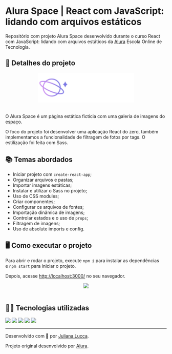 # Alura Space | React com JavaScript: lidando com arquivos estáticos

Repositório com projeto Alura Space desenvolvido durante o curso React com JavaScript: lidando com arquivos estáticos da [Alura](https://www.alura.com.br/) Escola Online de Tecnologia.

## 📁 Detalhes do projeto

<div align="center">
	<img width=300px src="./src/componentes/Cabecalho/logo.png">
</div><br>

O Alura Space é um página estática fictícia com uma galeria de imagens do espaço.

O foco do projeto foi desenvolver uma aplicação React do zero, também implementamos a funcionalidade de filtragem de fotos por tags. O estilização foi feita com Sass.

## 📚 Temas abordados

* Iniciar projeto com `create-react-app`;
* Organizar arquivos e pastas;
* Importar imagens estáticas;
* Instalar e utilizar o Sass no projeto;
* Uso de CSS modules;
* Criar componentes;
* Configurar os arquivos de fontes;
* Importação dinâmica de imagens;
* Controlar estados e o uso de `props`;
* Filtragem de imagens;
* Uso de absolute imports e config.

## 🖥️ Como executar o projeto

Para abrir e rodar o projeto, execute `npm i` para instalar as dependências e `npm start` para iniciar o projeto.

Depois, acesse [http://localhost:3000/](http://localhost:3000/) no seu navegador.

<div align="center">
	<img width=600px src="./public/assets/git-aluraspace.gif">
</div><br>


## 👩‍💻 Tecnologias utilizadas

<div>
	<img src="https://img.shields.io/badge/React-20232A?style=for-the-badge&logo=react&logoColor=61DAFB">
	<img src="https://img.shields.io/badge/JavaScript-F7DF1E?style=for-the-badge&logo=javascript&logoColor=black">
	<img src="https://img.shields.io/badge/CSS3-1572B6?style=for-the-badge&logo=css3&logoColor=white">
	<img src="https://img.shields.io/badge/Sass-CC6699?style=for-the-badge&logo=sass&logoColor=white">
	<img src="https://img.shields.io/badge/HTML5-E34F26?style=for-the-badge&logo=html5&logoColor=white">
</div>

<hr>

Desenvolvido com 💙 por [Juliana Lucca](https://www.linkedin.com/in/julianalucca/).

Projeto original desenvolvido por [Alura](https://www.alura.com.br/).